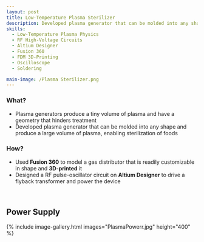 ```yaml
---
layout: post
title: Low-Temperature Plasma Sterilizer
description: Developed plasma generator that can be molded into any shape and produce a large volume of plasma, enabling sterilization of foods.
skills: 
  - Low-Temperature Plasma Physics
  - RF High-Voltage Circuits
  - Altium Designer
  - Fusion 360
  - FDM 3D-Printing
  - Oscilloscope
  - Soldering

main-image: /Plasma Sterilizer.png
---
```


### **What?**
 - Plasma generators produce a tiny volume of plasma and have a geometry that hinders treatment
 - Developed plasma generator that can be molded into any shape and produce a large volume of plasma, enabling sterilization of foods

### **How?**
- Used **Fusion 360** to model a gas distributor that is readily customizable in shape and **3D-printed** it
- Designed a RF pulse-oscillator circuit on **Altium Designer** to drive a flyback transformer and power the device

<br>

## **Power Supply**
{% include image-gallery.html images="PlasmaPowerr.jpg" height="400" %}
